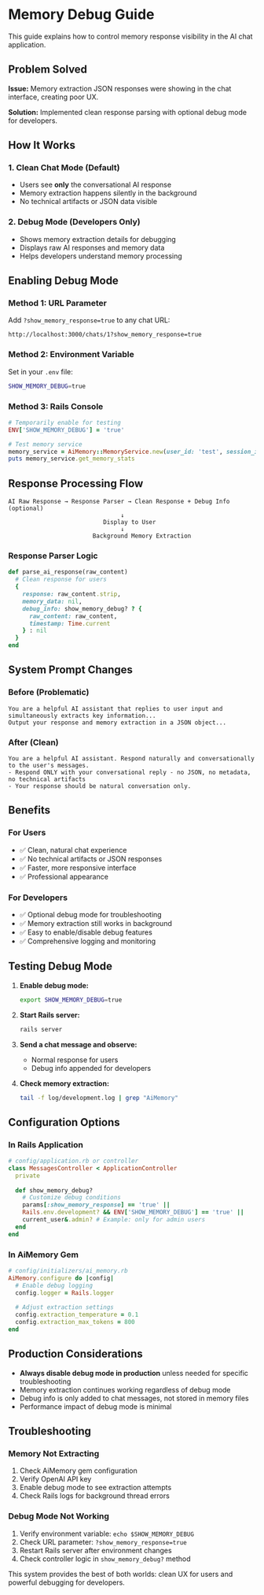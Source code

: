 # Memory Debug Guide

This guide explains how to control memory response visibility in the AI chat application.

## Problem Solved

**Issue:** Memory extraction JSON responses were showing in the chat interface, creating poor UX.

**Solution:** Implemented clean response parsing with optional debug mode for developers.

## How It Works

### 1. Clean Chat Mode (Default)
- Users see **only** the conversational AI response
- Memory extraction happens silently in the background
- No technical artifacts or JSON data visible

### 2. Debug Mode (Developers Only)
- Shows memory extraction details for debugging
- Displays raw AI responses and memory data
- Helps developers understand memory processing

## Enabling Debug Mode

### Method 1: URL Parameter
Add `?show_memory_response=true` to any chat URL:
```
http://localhost:3000/chats/1?show_memory_response=true
```

### Method 2: Environment Variable
Set in your `.env` file:
```bash
SHOW_MEMORY_DEBUG=true
```

### Method 3: Rails Console
```ruby
# Temporarily enable for testing
ENV['SHOW_MEMORY_DEBUG'] = 'true'

# Test memory service
memory_service = AiMemory::MemoryService.new(user_id: 'test', session_id: 'test')
puts memory_service.get_memory_stats
```

## Response Processing Flow

```
AI Raw Response → Response Parser → Clean Response + Debug Info (optional)
                                ↓
                           Display to User
                                ↓
                        Background Memory Extraction
```

### Response Parser Logic
```ruby
def parse_ai_response(raw_content)
  # Clean response for users
  {
    response: raw_content.strip,
    memory_data: nil,
    debug_info: show_memory_debug? ? { 
      raw_content: raw_content, 
      timestamp: Time.current 
    } : nil
  }
end
```

## System Prompt Changes

### Before (Problematic)
```
You are a helpful AI assistant that replies to user input and simultaneously extracts key information...
Output your response and memory extraction in a JSON object...
```

### After (Clean)
```
You are a helpful AI assistant. Respond naturally and conversationally to the user's messages.
- Respond ONLY with your conversational reply - no JSON, no metadata, no technical artifacts
- Your response should be natural conversation only.
```

## Benefits

### For Users
- ✅ Clean, natural chat experience
- ✅ No technical artifacts or JSON responses
- ✅ Faster, more responsive interface
- ✅ Professional appearance

### For Developers
- ✅ Optional debug mode for troubleshooting
- ✅ Memory extraction still works in background
- ✅ Easy to enable/disable debug features
- ✅ Comprehensive logging and monitoring

## Testing Debug Mode

1. **Enable debug mode:**
   ```bash
   export SHOW_MEMORY_DEBUG=true
   ```

2. **Start Rails server:**
   ```bash
   rails server
   ```

3. **Send a chat message and observe:**
   - Normal response for users
   - Debug info appended for developers

4. **Check memory extraction:**
   ```bash
   tail -f log/development.log | grep "AiMemory"
   ```

## Configuration Options

### In Rails Application
```ruby
# config/application.rb or controller
class MessagesController < ApplicationController
  private
  
  def show_memory_debug?
    # Customize debug conditions
    params[:show_memory_response] == 'true' || 
    Rails.env.development? && ENV['SHOW_MEMORY_DEBUG'] == 'true' ||
    current_user&.admin? # Example: only for admin users
  end
end
```

### In AiMemory Gem
```ruby
# config/initializers/ai_memory.rb
AiMemory.configure do |config|
  # Enable debug logging
  config.logger = Rails.logger
  
  # Adjust extraction settings
  config.extraction_temperature = 0.1
  config.extraction_max_tokens = 800
end
```

## Production Considerations

- **Always disable debug mode in production** unless needed for specific troubleshooting
- Memory extraction continues working regardless of debug mode
- Debug info is only added to chat messages, not stored in memory files
- Performance impact of debug mode is minimal

## Troubleshooting

### Memory Not Extracting
1. Check AiMemory gem configuration
2. Verify OpenAI API key
3. Enable debug mode to see extraction attempts
4. Check Rails logs for background thread errors

### Debug Mode Not Working
1. Verify environment variable: `echo $SHOW_MEMORY_DEBUG`
2. Check URL parameter: `?show_memory_response=true`
3. Restart Rails server after environment changes
4. Check controller logic in `show_memory_debug?` method

This system provides the best of both worlds: clean UX for users and powerful debugging for developers.

